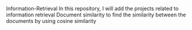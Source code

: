 Information-Retrieval
In this repository, I will add the projects related to information retrieval
Document similarity to find the similarity between the documents by using cosine similarity
